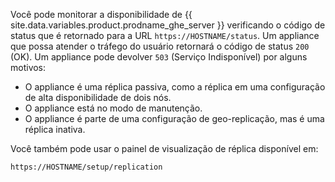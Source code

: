 Você pode monitorar a disponibilidade de {{ site.data.variables.product.prodname_ghe_server }} verificando o código de status que é retornado para a URL `https://HOSTNAME/status`. Um appliance que possa atender o tráfego do usuário retornará o código de status `200` (OK). Um appliance pode devolver `503` (Serviço Indisponível) por alguns motivos:
 - O appliance é uma réplica passiva, como a réplica em uma configuração de alta disponibilidade de dois nós.
 - O appliance está no modo de manutenção.
 - O appliance é parte de uma configuração de geo-replicação, mas é uma réplica inativa.

Você também pode usar o painel de visualização de réplica disponível em:

`https://HOSTNAME/setup/replication`
